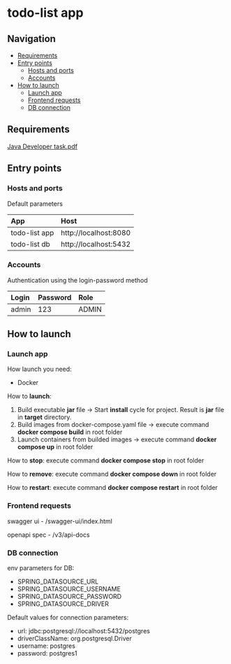 # todo-list app

## Navigation

- [Requirements](#Requirements)
- [Entry points](#Entry-points)
    - [Hosts and ports](#Hosts-and-ports)
    - [Accounts](#Accounts)
- [How to launch](#How-to-launch)
    - [Launch app](#Launch-app)
    - [Frontend requests](#Frontend-requests)
    - [DB connection](#DB-connection)

## Requirements

[Java Developer task.pdf](https://github.com/Goganesh/todo-list/blob/master/docs/Java%20Developer%20task.pdf)

## Entry points

### Hosts and ports

Default parameters

| App           | Host                  |                  
|:--------------|:----------------------|
| todo-list app | http://localhost:8080 | 
| todo-list db  | http://localhost:5432 | 

### Accounts

Authentication using the login-password method

| Login            | Password | Role  |                  
|:-----------------|:---------|:------|
| admin            | 123      | ADMIN |

## How to launch

### Launch app

How launch you need:

- Docker

How to **launch**:

1. Build executable **jar** file -> Start **install** cycle for project. Result is **jar** file in **target** directory.
2. Build images from docker-compose.yaml file -> execute command **docker compose build** in root folder
3. Launch containers from builded images ->  execute command **docker compose up** in root folder

How to **stop**: execute command **docker compose stop** in root folder

How to **remove**: execute command **docker compose down** in root folder

How to **restart**: execute command **docker compose restart** in root folder

### Frontend requests

swagger ui - /swagger-ui/index.html

openapi spec - /v3/api-docs

### DB connection

env parameters for DB:

- SPRING_DATASOURCE_URL
- SPRING_DATASOURCE_USERNAME
- SPRING_DATASOURCE_PASSWORD
- SPRING_DATASOURCE_DRIVER

Default values for connection parameters:

- url: jdbc:postgresql://localhost:5432/postgres
- driverClassName: org.postgresql.Driver
- username: postgres
- password: postgres1
